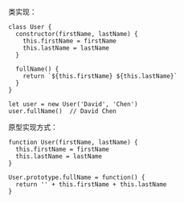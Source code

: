 类实现：

    class User {
      constructor(firstName, lastName) {
        this.firstName = firstName
        this.lastName = lastName
      }

      fullName() {
        return `${this.firstName} ${this.lastName}`
      }
    }

    let user = new User('David', 'Chen')
    user.fullName()  // David Chen

原型实现方式：

```
function User(firstName, lastName) {
  this.firstName = firstName
  this.lastName = lastName
}

User.prototype.fullName = function() {
  return '' + this.firstName + this.lastName
}
```




